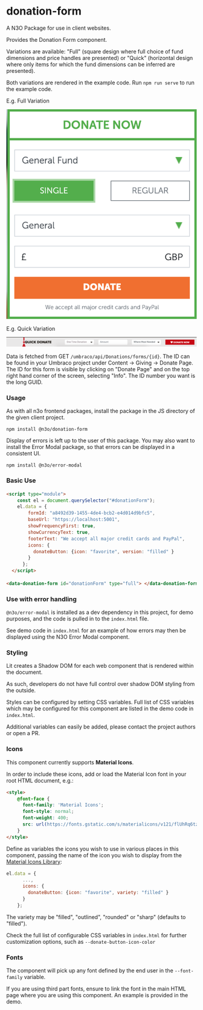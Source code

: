 # donation-form

A N3O Package for use in client websites.

Provides the Donation Form component.

Variations are available: "Full" (square design where full choice of fund dimensions and price handles are presented) or "Quick" (horizontal design where only items for which the fund dimensions can be inferred are presented).

Both variations are rendered in the example code. Run `npm run serve` to run the example code.
  
E.g. Full Variation

![Example](./_files/example.png)

E.g. Quick Variation

![Example](./_files/example_quick.png)

Data is fetched from GET `/umbraco/api/Donations/forms/{id}`. The ID can be found in your Umbraco project under Content -> Giving -> Donate Page. The ID for this form is visible by clicking on "Donate Page" and on the top right hand corner of the screen, selecting "Info". The ID number you want is the long GUID.

### Usage

As with all n3o frontend packages, install the package in the JS directory of the given client project.

```shell script
npm install @n3o/donation-form
```

Display of errors is left up to the user of this package. You may also want to install the Error Modal package, so that errors can be displayed in a consistent UI.

```shell script
npm install @n3o/error-modal
```

### Basic Use

```html
<script type="module">
    const el = document.querySelector("#donationForm");
    el.data = {
        formId: "a8492d39-1455-4de4-bcb2-e4d014d9bfc5",
        baseUrl: "https://localhost:5001",
        showFrequencyFirst: true,
        showCurrencyText: true,
        footerText: "We accept all major credit cards and PayPal",
        icons: {
          donateButton: {icon: "favorite", version: "filled" }
        }
      };
  </script>

<data-donation-form id="donationForm" type="full"> </data-donation-form>
```

### Use with error handling

`@n3o/error-modal` is installed as a dev dependency in this project, for demo purposes, and the code is pulled in to the `index.html` file.
 
See demo code in `index.html` for an example of how errors may then be displayed using the N3O Error Modal component.

### Styling

Lit creates a Shadow DOM for each web component that is rendered within the document.

As such, developers do not have full control over shadow DOM styling from the outside.

Styles can be configured by setting CSS variables. Full list of CSS variables which may be configured for this component are listed in the demo code in `index.html`.

Additional variables can easily be added, please contact the project authors or open a PR.

### Icons

This component currently supports **Material Icons**.

In order to include these icons, add or load the Material Icon font in your root HTML document, e.g.:

```html
<style>
    @font-face {
      font-family: 'Material Icons';
      font-style: normal;
      font-weight: 400;
      src: url(https://fonts.gstatic.com/s/materialicons/v121/flUhRq6tzZclQEJ-Vdg-IuiaDsNcIhQ8tQ.woff2) format('woff2');
    }
</style>
```

Define as variables the icons you wish to use in various places in this component, passing the name of the icon you wish to display from the [Material Icons Library](https://fonts.google.com/icons):

```javascript
el.data = {
      ...,
      icons: {
        donateButton: {icon: "favorite", variety: "filled" }
      }
    };
```

The variety may be "filled", "outlined", "rounded" or "sharp" (defaults to "filled").

Check the full list of configurable CSS variables in `index.html` for further customization options, such as `--donate-button-icon-color`

### Fonts

The component will pick up any font defined by the end user in the `--font-family` variable.

If you are using third part fonts, ensure to link the font in the main HTML page where you are using this component. An example is provided in the demo.